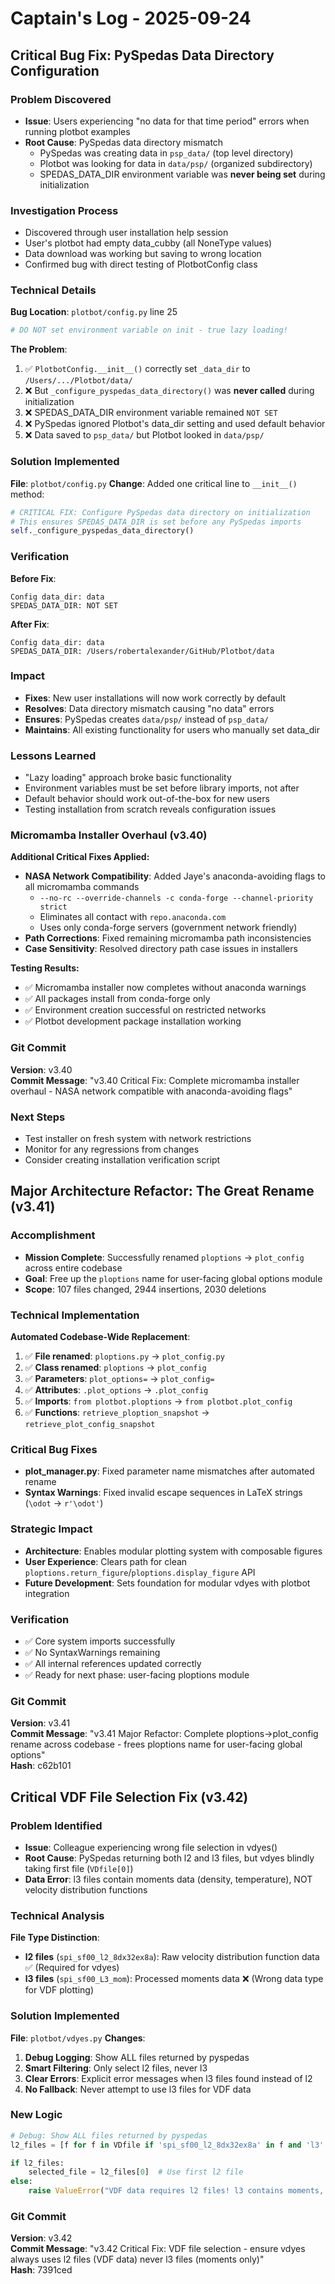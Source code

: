 # Captain's Log - 2025-09-24

## Critical Bug Fix: PySpedas Data Directory Configuration

### Problem Discovered
- **Issue**: Users experiencing "no data for that time period" errors when running plotbot examples
- **Root Cause**: PySpedas data directory mismatch
  - PySpedas was creating data in `psp_data/` (top level directory)
  - Plotbot was looking for data in `data/psp/` (organized subdirectory)
  - SPEDAS_DATA_DIR environment variable was **never being set** during initialization

### Investigation Process
- Discovered through user installation help session
- User's plotbot had empty data_cubby (all NoneType values)
- Data download was working but saving to wrong location
- Confirmed bug with direct testing of PlotbotConfig class

### Technical Details
**Bug Location**: `plotbot/config.py` line 25
```python
# DO NOT set environment variable on init - true lazy loading!
```

**The Problem**:
1. ✅ `PlotbotConfig.__init__()` correctly set `_data_dir` to `/Users/.../Plotbot/data/`
2. ❌ But `_configure_pyspedas_data_directory()` was **never called** during initialization
3. ❌ SPEDAS_DATA_DIR environment variable remained `NOT SET`
4. ❌ PySpedas ignored Plotbot's data_dir setting and used default behavior
5. ❌ Data saved to `psp_data/` but Plotbot looked in `data/psp/`

### Solution Implemented
**File**: `plotbot/config.py`
**Change**: Added one critical line to `__init__()` method:

```python
# CRITICAL FIX: Configure PySpedas data directory on initialization
# This ensures SPEDAS_DATA_DIR is set before any PySpedas imports
self._configure_pyspedas_data_directory()
```

### Verification
**Before Fix**:
```
Config data_dir: data
SPEDAS_DATA_DIR: NOT SET
```

**After Fix**:
```
Config data_dir: data
SPEDAS_DATA_DIR: /Users/robertalexander/GitHub/Plotbot/data
```

### Impact
- **Fixes**: New user installations will now work correctly by default
- **Resolves**: Data directory mismatch causing "no data" errors
- **Ensures**: PySpedas creates `data/psp/` instead of `psp_data/`
- **Maintains**: All existing functionality for users who manually set data_dir

### Lessons Learned
- "Lazy loading" approach broke basic functionality
- Environment variables must be set before library imports, not after
- Default behavior should work out-of-the-box for new users
- Testing installation from scratch reveals configuration issues

### Micromamba Installer Overhaul (v3.40)

**Additional Critical Fixes Applied:**
- **NASA Network Compatibility**: Added Jaye's anaconda-avoiding flags to all micromamba commands
  - `--no-rc --override-channels -c conda-forge --channel-priority strict`
  - Eliminates all contact with `repo.anaconda.com`
  - Uses only conda-forge servers (government network friendly)
- **Path Corrections**: Fixed remaining micromamba path inconsistencies
- **Case Sensitivity**: Resolved directory path case issues in installers

**Testing Results:**
- ✅ Micromamba installer now completes without anaconda warnings
- ✅ All packages install from conda-forge only
- ✅ Environment creation successful on restricted networks
- ✅ Plotbot development package installation working

### Git Commit
**Version**: v3.40  
**Commit Message**: "v3.40 Critical Fix: Complete micromamba installer overhaul - NASA network compatible with anaconda-avoiding flags"

### Next Steps
- Test installer on fresh system with network restrictions
- Monitor for any regressions from changes
- Consider creating installation verification script

## Major Architecture Refactor: The Great Rename (v3.41)

### Accomplishment
- **Mission Complete**: Successfully renamed `ploptions` → `plot_config` across entire codebase
- **Goal**: Free up the `ploptions` name for user-facing global options module
- **Scope**: 107 files changed, 2944 insertions, 2030 deletions

### Technical Implementation
**Automated Codebase-Wide Replacement**:
1. ✅ **File renamed**: `ploptions.py` → `plot_config.py`
2. ✅ **Class renamed**: `ploptions` → `plot_config`  
3. ✅ **Parameters**: `plot_options=` → `plot_config=`
4. ✅ **Attributes**: `.plot_options` → `.plot_config`
5. ✅ **Imports**: `from plotbot.ploptions` → `from plotbot.plot_config`
6. ✅ **Functions**: `retrieve_ploption_snapshot` → `retrieve_plot_config_snapshot`

### Critical Bug Fixes
- **plot_manager.py**: Fixed parameter name mismatches after automated rename
- **Syntax Warnings**: Fixed invalid escape sequences in LaTeX strings (`\odot` → `r'\odot'`)

### Strategic Impact
- **Architecture**: Enables modular plotting system with composable figures
- **User Experience**: Clears path for clean `ploptions.return_figure`/`ploptions.display_figure` API
- **Future Development**: Sets foundation for modular vdyes with plotbot integration

### Verification
- ✅ Core system imports successfully
- ✅ No SyntaxWarnings remaining  
- ✅ All internal references updated correctly
- ✅ Ready for next phase: user-facing ploptions module

### Git Commit
**Version**: v3.41  
**Commit Message**: "v3.41 Major Refactor: Complete ploptions→plot_config rename across codebase - frees ploptions name for user-facing global options"  
**Hash**: c62b101

## Critical VDF File Selection Fix (v3.42)

### Problem Identified
- **Issue**: Colleague experiencing wrong file selection in vdyes()
- **Root Cause**: PySpedas returning both l2 and l3 files, but vdyes blindly taking first file (`VDfile[0]`)
- **Data Error**: l3 files contain moments data (density, temperature), NOT velocity distribution functions

### Technical Analysis
**File Type Distinction**:
- **l2 files** (`spi_sf00_l2_8dx32ex8a`): Raw velocity distribution function data ✅ (Required for vdyes)
- **l3 files** (`spi_sf00_L3_mom`): Processed moments data ❌ (Wrong data type for VDF plotting)

### Solution Implemented
**File**: `plotbot/vdyes.py`
**Changes**:
1. **Debug Logging**: Show ALL files returned by pyspedas
2. **Smart Filtering**: Only select l2 files, never l3
3. **Clear Errors**: Explicit error messages when l3 files found instead of l2
4. **No Fallback**: Never attempt to use l3 files for VDF data

### New Logic
```python
# Debug: Show ALL files returned by pyspedas
l2_files = [f for f in VDfile if 'spi_sf00_l2_8dx32ex8a' in f and 'l3' not in f]

if l2_files:
    selected_file = l2_files[0]  # Use first l2 file
else:
    raise ValueError("VDF data requires l2 files! l3 contains moments, not velocity distributions.")
```

### Git Commit
**Version**: v3.42  
**Commit Message**: "v3.42 Critical Fix: VDF file selection - ensure vdyes always uses l2 files (VDF data) never l3 files (moments only)"  
**Hash**: 7391ced

